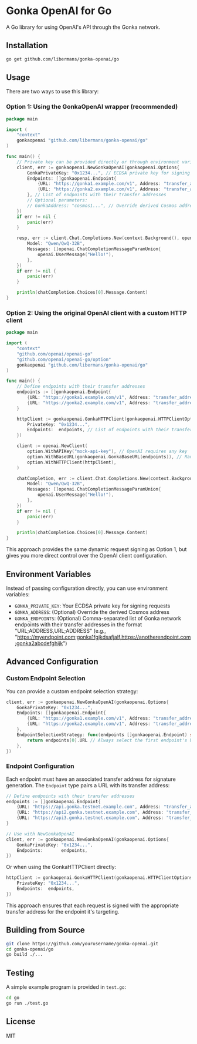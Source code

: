 # Gonka OpenAI for Go

A Go library for using OpenAI's API through the Gonka network.

## Installation

```bash
go get github.com/libermans/gonka-openai/go
```

## Usage

There are two ways to use this library:

### Option 1: Using the GonkaOpenAI wrapper (recommended)

```go
package main

import (
    "context"
    gonkaopenai "github.com/libermans/gonka-openai/go"
)

func main() {
    // Private key can be provided directly or through environment variable GONKA_PRIVATE_KEY
    client, err := gonkaopenai.NewGonkaOpenAI(gonkaopenai.Options{
        GonkaPrivateKey: "0x1234...", // ECDSA private key for signing requests
        Endpoints: []gonkaopenai.Endpoint{
            {URL: "https://gonka1.example.com/v1", Address: "transfer_address_1"},
            {URL: "https://gonka2.example.com/v1", Address: "transfer_address_2"},
        }, // List of endpoints with their transfer addresses
        // Optional parameters:
        // GonkaAddress: "cosmos1...", // Override derived Cosmos address
    })
    if err != nil {
        panic(err)
    }

    resp, err := client.Chat.Completions.New(context.Background(), openai.ChatCompletionNewParams{
        Model: "Qwen/QwQ-32B",
        Messages: []openai.ChatCompletionMessageParamUnion{
            openai.UserMessage("Hello!"),
        },
    })
    if err != nil {
        panic(err)
    }

    println(chatCompletion.Choices[0].Message.Content)
}
```

### Option 2: Using the original OpenAI client with a custom HTTP client

```go
package main

import (
    "context"
    "github.com/openai/openai-go"
    "github.com/openai/openai-go/option"
    gonkaopenai "github.com/libermans/gonka-openai/go"
)

func main() {
    // Define endpoints with their transfer addresses
    endpoints := []gonkaopenai.Endpoint{
        {URL: "https://gonka1.example.com/v1", Address: "transfer_address_1"},
        {URL: "https://gonka2.example.com/v1", Address: "transfer_address_2"},
    }

    httpClient := gonkaopenai.GonkaHTTPClient(gonkaopenai.HTTPClientOptions{
        PrivateKey: "0x1234...",
        Endpoints:  endpoints, // List of endpoints with their transfer addresses
    })

    client := openai.NewClient(
        option.WithAPIKey("mock-api-key"), // OpenAI requires any key
        option.WithBaseURL(gonkaopenai.GonkaBaseURL(endpoints)), // Randomly selects an endpoint URL
        option.WithHTTPClient(httpClient),
    )

    chatCompletion, err := client.Chat.Completions.New(context.Background(), openai.ChatCompletionNewParams{
        Model: "Qwen/QwQ-32B",
        Messages: []openai.ChatCompletionMessageParamUnion{
            openai.UserMessage("Hello!"),
        },
    })
    if err != nil {
        panic(err)
    }

    println(chatCompletion.Choices[0].Message.Content)
}
```

This approach provides the same dynamic request signing as Option 1, but gives you more direct control over the OpenAI client configuration.

## Environment Variables

Instead of passing configuration directly, you can use environment variables:

- `GONKA_PRIVATE_KEY`: Your ECDSA private key for signing requests
- `GONKA_ADDRESS`: (Optional) Override the derived Cosmos address
- `GONKA_ENDPOINTS`: (Optional) Comma-separated list of Gonka network endpoints with their transfer addresses in the format "URL;ADDRESS,URL;ADDRESS" (e.g., "https://myendpoint.com;gonka1fgjkdsafjalf,https://anotherendpoint.com;gonka2abcdefghijk")

## Advanced Configuration

### Custom Endpoint Selection

You can provide a custom endpoint selection strategy:

```go
client, err := gonkaopenai.NewGonkaOpenAI(gonkaopenai.Options{
    GonkaPrivateKey: "0x1234...",
    Endpoints: []gonkaopenai.Endpoint{
        {URL: "https://gonka1.example.com/v1", Address: "transfer_address_1"},
        {URL: "https://gonka2.example.com/v1", Address: "transfer_address_2"},
    },
    EndpointSelectionStrategy: func(endpoints []gonkaopenai.Endpoint) string {
        return endpoints[0].URL // Always select the first endpoint's URL
    },
})
```

### Endpoint Configuration

Each endpoint must have an associated transfer address for signature generation. The `Endpoint` type pairs a URL with its transfer address:

```go
// Define endpoints with their transfer addresses
endpoints := []gonkaopenai.Endpoint{
    {URL: "https://api.gonka.testnet.example.com", Address: "transfer_address_1"},
    {URL: "https://api2.gonka.testnet.example.com", Address: "transfer_address_2"},
    {URL: "https://api3.gonka.testnet.example.com", Address: "transfer_address_3"},
}

// Use with NewGonkaOpenAI
client, err := gonkaopenai.NewGonkaOpenAI(gonkaopenai.Options{
    GonkaPrivateKey: "0x1234...",
    Endpoints:       endpoints,
})
```

Or when using the GonkaHTTPClient directly:

```go
httpClient := gonkaopenai.GonkaHTTPClient(gonkaopenai.HTTPClientOptions{
    PrivateKey: "0x1234...",
    Endpoints:  endpoints,
})
```

This approach ensures that each request is signed with the appropriate transfer address for the endpoint it's targeting.

## Building from Source

```bash
git clone https://github.com/yourusername/gonka-openai.git
cd gonka-openai/go
go build ./...
```

## Testing

A simple example program is provided in `test.go`:

```bash
cd go
go run ./test.go
```

## License

MIT
